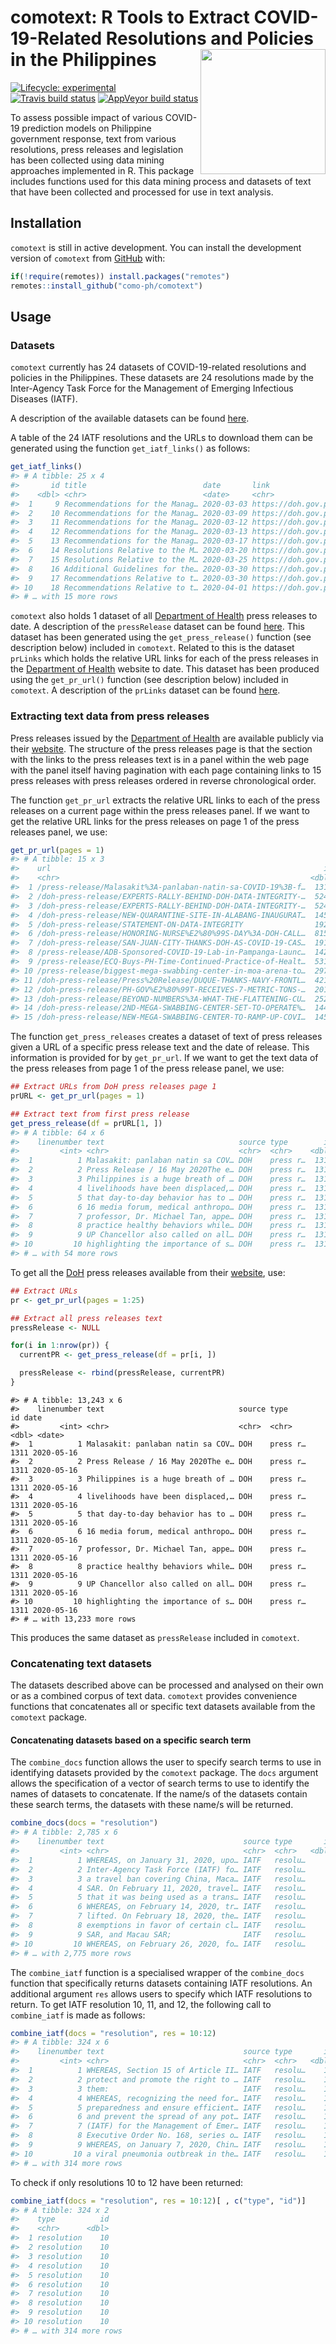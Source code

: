 
<!-- README.md is generated from README.Rmd. Please edit that file -->

# comotext: R Tools to Extract COVID-19-Related Resolutions and Policies in the Philippines <img src="man/figures/comotext.png" width = "200px" align="right" />

<!-- badges: start -->

[![Lifecycle:
experimental](https://img.shields.io/badge/lifecycle-experimental-orange.svg)](https://www.tidyverse.org/lifecycle/#experimental)
[![Travis build
status](https://travis-ci.org/como-ph/comotext.svg?branch=master)](https://travis-ci.org/como-ph/comotext)
[![AppVeyor build
status](https://ci.appveyor.com/api/projects/status/github/como-ph/comotext?branch=master&svg=true)](https://ci.appveyor.com/project/como-ph/comotext)
<!-- badges: end -->

To assess possible impact of various COVID-19 prediction models on
Philippine government response, text from various resolutions, press
releases and legislation has been collected using data mining approaches
implemented in R. This package includes functions used for this data
mining process and datasets of text that have been collected and
processed for use in text analysis.

## Installation

`comotext` is still in active development. You can install the
development version of `comotext` from
[GitHub](https://github.com/como-ph/comotext) with:

``` r
if(!require(remotes)) install.packages("remotes")
remotes::install_github("como-ph/comotext")
```

## Usage

### Datasets

`comotext` currently has 24 datasets of COVID-19-related resolutions and
policies in the Philippines. These datasets are 24 resolutions made by
the Inter-Agency Task Force for the Management of Emerging Infectious
Diseases (IATF).

A description of the available datasets can be found
[here](https://como-ph.github.io/comotext/reference/index.html#section-datasets).

A table of the 24 IATF resolutions and the URLs to download them can be
generated using the function `get_iatf_links()` as follows:

``` r
get_iatf_links()
#> # A tibble: 25 x 4
#>       id title                          date       link                         
#>    <dbl> <chr>                          <date>     <chr>                        
#>  1     9 Recommendations for the Manag… 2020-03-03 https://doh.gov.ph/sites/def…
#>  2    10 Recommendations for the Manag… 2020-03-09 https://doh.gov.ph/sites/def…
#>  3    11 Recommendations for the Manag… 2020-03-12 https://doh.gov.ph/sites/def…
#>  4    12 Recommendations for the Manag… 2020-03-13 https://doh.gov.ph/sites/def…
#>  5    13 Recommendations for the Manag… 2020-03-17 https://doh.gov.ph/sites/def…
#>  6    14 Resolutions Relative to the M… 2020-03-20 https://doh.gov.ph/sites/def…
#>  7    15 Resolutions Relative to the M… 2020-03-25 https://doh.gov.ph/sites/def…
#>  8    16 Additional Guidelines for the… 2020-03-30 https://doh.gov.ph/sites/def…
#>  9    17 Recommendations Relative to t… 2020-03-30 https://doh.gov.ph/sites/def…
#> 10    18 Recommendations Relative to t… 2020-04-01 https://doh.gov.ph/sites/def…
#> # … with 15 more rows
```

`comotext` also holds 1 dataset of all [Department of
Health](http://www.doh.gov.ph) press releases to date. A description of
the `pressRelease` dataset can be found
[here](https://como-ph.github.io/comotext/reference/pressRelease.html).
This dataset has been generated using the `get_press_release()` function
(see description below) included in `comotext`. Related to this is the
dataset `prLinks` which holds the relative URL links for each of the
press releases in the [Department of Health](http://www.doh.gov.ph)
website to date. This dataset has been produced using the `get_pr_url()`
function (see description below) included in `comotext`. A description
of the `prLinks` dataset can be found
[here](https://como-ph.github.io/comotext/reference/prLinks.html).

### Extracting text data from press releases

Press releases issued by the [Department of
Health](https://www.doh.gov.ph) are available publicly via their
[website](https://www.doh.gov.ph/press-releases). The structure of the
press releases page is that the section with the links to the press
releases text is in a panel within the web page with the panel itself
having pagination with each page containing links to 15 press releases
with press releases ordered in reverse chronological order.

The function `get_pr_url` extracts the relative URL links to each of the
press releases on a current page within the press releases panel. If we
want to get the relative URL links for the press releases on page 1 of
the press releases panel, we use:

``` r
get_pr_url(pages = 1)
#> # A tibble: 15 x 3
#>    url                                                             id date      
#>    <chr>                                                        <dbl> <date>    
#>  1 /press-release/Malasakit%3A-panlaban-natin-sa-COVID-19%3B-f…  1311 2020-05-16
#>  2 /doh-press-release/EXPERTS-RALLY-BEHIND-DOH-DATA-INTEGRITY-…  5241 2020-05-14
#>  3 /doh-press-release/EXPERTS-RALLY-BEHIND-DOH-DATA-INTEGRITY-…  5241 2020-05-14
#>  4 /doh-press-release/NEW-QUARANTINE-SITE-IN-ALABANG-INAUGURAT…  1452 2020-05-13
#>  5 /doh-press-release/STATEMENT-ON-DATA-INTEGRITY                1920 2020-05-13
#>  6 /doh-press-release/HONORING-NURSE%E2%80%99S-DAY%3A-DOH-CALL…  8151 2020-05-13
#>  7 /doh-press-release/SAN-JUAN-CITY-THANKS-DOH-AS-COVID-19-CAS…  1911 2020-05-13
#>  8 /press-release/ADB-Sponsored-COVID-19-Lab-in-Pampanga-Launc…  1421 2020-05-10
#>  9 /press-release/ECQ-Buys-PH-Time-Continued-Practice-of-Healt…  5317 2020-05-09
#> 10 /press-release/biggest-mega-swabbing-center-in-moa-arena-to…  2977 2020-05-08
#> 11 /doh-press-release/Press%20Release/DUQUE-THANKS-NAVY-FRONTL…  4211 2020-05-07
#> 12 /doh-press-release/PH-GOV%E2%80%99T-RECEIVES-7-METRIC-TONS-…  2018 2020-05-07
#> 13 /doh-press-release/BEYOND-NUMBERS%3A-WHAT-THE-FLATTENING-CU…  2525 2020-05-07
#> 14 /doh-press-release/2ND-MEGA-SWABBING-CENTER-SET-TO-OPERATE%…  1441 2020-05-06
#> 15 /doh-press-release/NEW-MEGA-SWABBING-CENTER-TO-RAMP-UP-COVI…  1452 2020-05-06
```

The function `get_press_releases` creates a dataset of text of press
releases given a URL of a specific press release text and the date of
release. This information is provided for by `get_pr_url`. If we want to
get the text data of the press releases from page 1 of the press release
panel, we use:

``` r
## Extract URLs from DoH press releases page 1
prURL <- get_pr_url(pages = 1)

## Extract text from first press release
get_press_release(df = prURL[1, ])
#> # A tibble: 64 x 6
#>    linenumber text                              source type        id date      
#>         <int> <chr>                             <chr>  <chr>    <dbl> <date>    
#>  1          1 Malasakit: panlaban natin sa COV… DOH    press r…  1311 2020-05-16
#>  2          2 Press Release / 16 May 2020The e… DOH    press r…  1311 2020-05-16
#>  3          3 Philippines is a huge breath of … DOH    press r…  1311 2020-05-16
#>  4          4 livelihoods have been displaced,… DOH    press r…  1311 2020-05-16
#>  5          5 that day-to-day behavior has to … DOH    press r…  1311 2020-05-16
#>  6          6 16 media forum, medical anthropo… DOH    press r…  1311 2020-05-16
#>  7          7 professor, Dr. Michael Tan, appe… DOH    press r…  1311 2020-05-16
#>  8          8 practice healthy behaviors while… DOH    press r…  1311 2020-05-16
#>  9          9 UP Chancellor also called on all… DOH    press r…  1311 2020-05-16
#> 10         10 highlighting the importance of s… DOH    press r…  1311 2020-05-16
#> # … with 54 more rows
```

To get all the [DoH](https://www.doh.gov.ph) press releases available
from their [website](https://www.doh.gov.ph/press-releases), use:

``` r
## Extract URLs
pr <- get_pr_url(pages = 1:25)

## Extract all press releases text
pressRelease <- NULL

for(i in 1:nrow(pr)) {
  currentPR <- get_press_release(df = pr[i, ])

  pressRelease <- rbind(pressRelease, currentPR)
}
```

    #> # A tibble: 13,243 x 6
    #>    linenumber text                              source type        id date      
    #>         <int> <chr>                             <chr>  <chr>    <dbl> <date>    
    #>  1          1 Malasakit: panlaban natin sa COV… DOH    press r…  1311 2020-05-16
    #>  2          2 Press Release / 16 May 2020The e… DOH    press r…  1311 2020-05-16
    #>  3          3 Philippines is a huge breath of … DOH    press r…  1311 2020-05-16
    #>  4          4 livelihoods have been displaced,… DOH    press r…  1311 2020-05-16
    #>  5          5 that day-to-day behavior has to … DOH    press r…  1311 2020-05-16
    #>  6          6 16 media forum, medical anthropo… DOH    press r…  1311 2020-05-16
    #>  7          7 professor, Dr. Michael Tan, appe… DOH    press r…  1311 2020-05-16
    #>  8          8 practice healthy behaviors while… DOH    press r…  1311 2020-05-16
    #>  9          9 UP Chancellor also called on all… DOH    press r…  1311 2020-05-16
    #> 10         10 highlighting the importance of s… DOH    press r…  1311 2020-05-16
    #> # … with 13,233 more rows

This produces the same dataset as `pressRelease` included in `comotext`.

### Concatenating text datasets

The datasets described above can be processed and analysed on their own
or as a combined corpus of text data. `comotext` provides convenience
functions that concatenates all or specific text datasets available from
the `comotext` package.

#### Concatenating datasets based on a specific search term

The `combine_docs` function allows the user to specify search terms to
use in identifying datasets provided by the `comotext` package. The
`docs` argument allows the specification of a vector of search terms to
use to identify the names of datasets to concatenate. If the name/s of
the datasets contain these search terms, the datasets with these name/s
will be returned.

``` r
combine_docs(docs = "resolution")
#> # A tibble: 2,785 x 6
#>    linenumber text                               source type       id date      
#>         <int> <chr>                              <chr>  <chr>   <dbl> <date>    
#>  1          1 WHEREAS, on January 31, 2020, upo… IATF   resolu…     9 2020-03-03
#>  2          2 Inter-Agency Task Force (IATF) fo… IATF   resolu…     9 2020-03-03
#>  3          3 a travel ban covering China, Maca… IATF   resolu…     9 2020-03-03
#>  4          4 SAR. On February 11, 2020, travel… IATF   resolu…     9 2020-03-03
#>  5          5 that it was being used as a trans… IATF   resolu…     9 2020-03-03
#>  6          6 WHEREAS, on February 14, 2020, tr… IATF   resolu…     9 2020-03-03
#>  7          7 lifted. On February 18, 2020, the… IATF   resolu…     9 2020-03-03
#>  8          8 exemptions in favor of certain cl… IATF   resolu…     9 2020-03-03
#>  9          9 SAR, and Macau SAR;                IATF   resolu…     9 2020-03-03
#> 10         10 WHEREAS, on February 26, 2020, fo… IATF   resolu…     9 2020-03-03
#> # … with 2,775 more rows
```

The `combine_iatf` function is a specialised wrapper of the
`combine_docs` function that specifically returns datasets containing
IATF resolutions. An additional argument `res` allows users to specify
which IATF resolutions to return. To get IATF resolution 10, 11, and 12,
the following call to `combine_iatf` is made as follows:

``` r
combine_iatf(docs = "resolution", res = 10:12)
#> # A tibble: 324 x 6
#>    linenumber text                               source type       id date      
#>         <int> <chr>                              <chr>  <chr>   <dbl> <date>    
#>  1          1 WHEREAS, Section 15 of Article II… IATF   resolu…    10 2020-03-09
#>  2          2 protect and promote the right to … IATF   resolu…    10 2020-03-09
#>  3          3 them:                              IATF   resolu…    10 2020-03-09
#>  4          4 WHEREAS, recognizing the need for… IATF   resolu…    10 2020-03-09
#>  5          5 preparedness and ensure efficient… IATF   resolu…    10 2020-03-09
#>  6          6 and prevent the spread of any pot… IATF   resolu…    10 2020-03-09
#>  7          7 (IATF) for the Management of Emer… IATF   resolu…    10 2020-03-09
#>  8          8 Executive Order No. 168, series o… IATF   resolu…    10 2020-03-09
#>  9          9 WHEREAS, on January 7, 2020, Chin… IATF   resolu…    10 2020-03-09
#> 10         10 a viral pneumonia outbreak in the… IATF   resolu…    10 2020-03-09
#> # … with 314 more rows
```

To check if only resolutions 10 to 12 have been returned:

``` r
combine_iatf(docs = "resolution", res = 10:12)[ , c("type", "id")]
#> # A tibble: 324 x 2
#>    type          id
#>    <chr>      <dbl>
#>  1 resolution    10
#>  2 resolution    10
#>  3 resolution    10
#>  4 resolution    10
#>  5 resolution    10
#>  6 resolution    10
#>  7 resolution    10
#>  8 resolution    10
#>  9 resolution    10
#> 10 resolution    10
#> # … with 314 more rows
```
